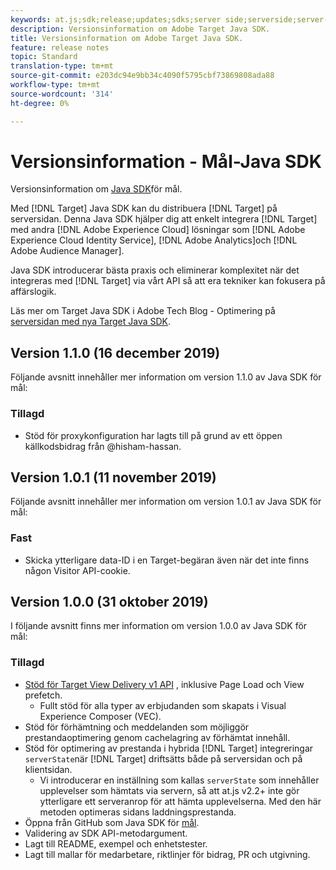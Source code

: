 ```yaml
---
keywords: at.js;sdk;release;updates;sdks;server side;serverside;server-side;java;java sdk
description: Versionsinformation om Adobe Target Java SDK.
title: Versionsinformation om Adobe Target Java SDK.
feature: release notes
topic: Standard
translation-type: tm+mt
source-git-commit: e203dc94e9bb34c4090f5795cbf73869808ada88
workflow-type: tm+mt
source-wordcount: '314'
ht-degree: 0%

---
```



# Versionsinformation - Mål-Java SDK

Versionsinformation om [Java SDK](https://github.com/adobe/target-java-sdk)för mål.

Med [!DNL Target] Java SDK kan du distribuera [!DNL Target] på serversidan. Denna Java SDK hjälper dig att enkelt integrera [!DNL Target] med andra [!DNL Adobe Experience Cloud] lösningar som [!DNL Adobe Experience Cloud Identity Service], [!DNL Adobe Analytics]och [!DNL Adobe Audience Manager].

Java SDK introducerar bästa praxis och eliminerar komplexitet när det integreras med [!DNL Target] via vårt API så att era tekniker kan fokusera på affärslogik.

Läs mer om Target Java SDK i Adobe Tech Blog - Optimering på [serversidan med nya Target Java SDK](https://medium.com/adobetech/server-side-optimization-with-the-new-target-java-sdk-421dc418a3f2).

## Version 1.1.0 (16 december 2019)

Följande avsnitt innehåller mer information om version 1.1.0 av Java SDK för mål:

### Tillagd

* Stöd för proxykonfiguration har lagts till på grund av ett öppen källkodsbidrag från @hisham-hassan.

## Version 1.0.1 (11 november 2019)

Följande avsnitt innehåller mer information om version 1.0.1 av Java SDK för mål:

### Fast

* Skicka ytterligare data-ID i en Target-begäran även när det inte finns någon Visitor API-cookie.

## Version 1.0.0 (31 oktober 2019)

I följande avsnitt finns mer information om version 1.0.0 av Java SDK för mål:

### Tillagd

* [Stöd för Target View Delivery v1 API](https://developers.adobetarget.com/api/delivery-api/) , inklusive Page Load och View prefetch.
   * Fullt stöd för alla typer av erbjudanden som skapats i Visual Experience Composer (VEC).
* Stöd för förhämtning och meddelanden som möjliggör prestandaoptimering genom cachelagring av förhämtat innehåll.
* Stöd för optimering av prestanda i hybrida [!DNL Target] integreringar `serverState`när [!DNL Target] driftsätts både på serversidan och på klientsidan.
   * Vi introducerar en inställning som kallas `serverState` som innehåller upplevelser som hämtats via servern, så att at.js v2.2+ inte gör ytterligare ett serveranrop för att hämta upplevelserna. Med den här metoden optimeras sidans laddningsprestanda.
* Öppna från GitHub som Java SDK för [mål](https://github.com/adobe/target-java-sdk).
* Validering av SDK API-metodargument.
* Lagt till README, exempel och enhetstester.
* Lagt till mallar för medarbetare, riktlinjer för bidrag, PR och utgivning.

